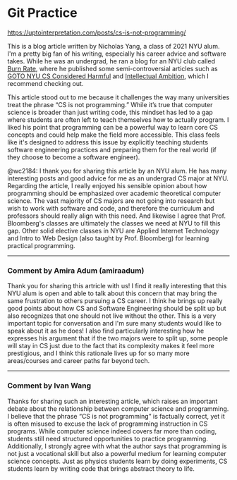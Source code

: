 # Git Practice

https://uptointerpretation.com/posts/cs-is-not-programming/

This is a blog article written by Nicholas Yang, a class of 2021 NYU alum. I'm a pretty big fan of his writing, especially his career advice and software takes. While he was an undergrad, he ran a blog for an NYU club called [Burn Rate](https://blog.torchnyu.com/), where he published some semi-controversial articles such as [GOTO NYU CS Considered Harmful](https://blog.torchnyu.com/2020/11/12/goto-nyu-cs-considered-harmful.html) and [Intellectual Ambition](https://blog.torchnyu.com/2020/12/10/intellectual-ambition.html), which I recommend checking out.

This article stood out to me because it challenges the way many universities treat the phrase “CS is not programming.” While it’s true that computer science is broader than just writing code, this mindset has led to a gap where students are often left to teach themselves how to actually program. I liked his point that programming can be a powerful way to learn core CS concepts and could help make the field more accessible. This class feels like it's designed to address this issue by explicitly teaching students software engineering practices and preparing them for the real world (if they choose to become a software engineer).

@wc2184: I thank you for sharing this article by an NYU alum. He has many interesting posts and good advice for me as an undergrad CS major at NYU. Regarding the article, I really enjoyed his sensible opinion about how programming should be emphasized over academic theoretical computer science. The vast majority of CS majors are not going into research but wish to work with software and code, and therefore the curriculum and professors should really align with this need. And likewise I agree that Prof. Bloomberg's classes are ultimately the classes we need at NYU to fill this gap. Other solid elective classes in NYU are Applied Internet Technology and Intro to Web Design (also taught by Prof. Bloomberg) for learning practical programming.

---
### Comment by Amira Adum (amiraadum)
Thank you for sharing this artricle with us! I find it really interesting that this NYU alum is open and able to talk about this concern that may bring the same frustration to others pursuing a CS career. I think he brings up really good points about how CS and Software Engineering should be split up but also recognizes that one should not live without the other. 
This is a very important topic for conversation and I'm sure many students would like to speak about it as he does! I also find particularly interesting how he expresses his argument that if the two majors were to split up, some people will stay in CS just due to the fact that its complexity makes it feel more prestigious, and I think this rationale lives up for so many more areas/courses and career paths far beyond tech.

---
### Comment by Ivan Wang
Thanks for sharing such an interesting article, which raises an important debate about the relationship between computer science and programming. I believe that the phrase “CS is not programming” is factually correct, yet it is often misused to excuse the lack of programming instruction in CS programs. While computer science indeed covers far more than coding, students still need structured opportunities to practice programming. Additionally, I strongly agree with what the author says that programming is not just a vocational skill but also a powerful medium for learning computer science concepts. Just as physics students learn by doing experiments, CS students learn by writing code that brings abstract theory to life.